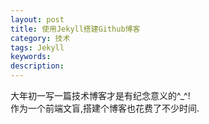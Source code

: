 ```yaml
---
layout: post
title: 使用Jekyll搭建Github博客
category: 技术
tags: Jekyll
keywords:
description:
---
```


大年初一写一篇技术博客才是有纪念意义的^_^!<br>
作为一个前端文盲,搭建个博客也花费了不少时间.